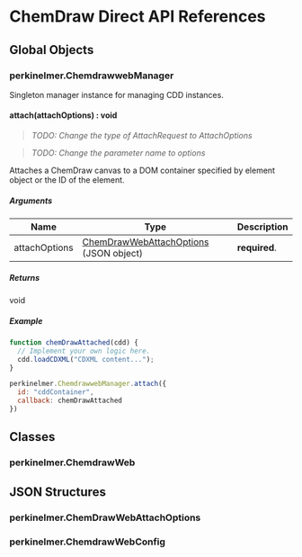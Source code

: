 # ChemDraw Direct API References

## Global Objects
### perkinelmer.ChemdrawwebManager
Singleton manager instance for managing CDD instances.

#### attach(attachOptions) : void
> _TODO: Change the type of AttachRequest to AttachOptions_

> _TODO: Change the parameter name to options_

Attaches a ChemDraw canvas to a DOM container specified by element object or the ID of the element.

##### Arguments
Name|Type|Description
----|----|----
attachOptions| [ChemDrawWebAttachOptions](#perkinelmer.ChemDrawWebAttachOptions) (JSON object)|__required__.

##### Returns
void

##### Example
```javascript
function chemDrawAttached(cdd) {
  // Implement your own logic here.
  cdd.loadCDXML("CDXML content...");
}

perkinelmer.ChemdrawwebManager.attach({
  id: "cddContainer",
  callback: chemDrawAttached
})
```

## Classes
### perkinelmer.ChemdrawWeb

## JSON Structures
### perkinelmer.ChemDrawWebAttachOptions
### perkinelmer.ChemdrawWebConfig
